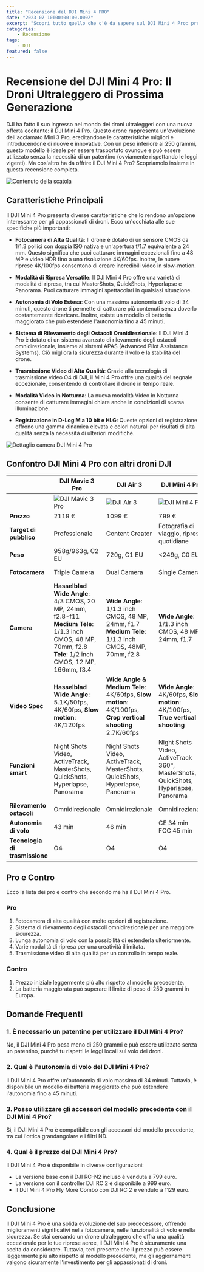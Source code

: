 ```yaml
---
title: "Recensione del DJI Mini 4 PRO"
date: "2023-07-10T00:00:00.000Z"
excerpt: "Scopri tutto quello che c'è da sapere sul DJI Mini 4 Pro: prestazioni avanzate e design compatto. Un must-have per gli amanti dei droni!"
categories:
    - Recensione
tags: 
    - DJI
featured: false
---
```


<style jsx>{`
    @media 
    only screen and (min-width: 980px) {
        td {
            width: 170px
        }
        /* td:nth-of-type(1){
            padding-right: 0;
            width: 175px;
        } */
    }
    @media 
    only screen and (max-width: 760px),
    (min-device-width: 768px) and (max-device-width: 1024px)  {
        /*
        Label the data on mobile view
        
        */

        td:nth-of-type(1){
            padding: 0;
            background: #fff;
        }

        #drone-table td:nth-of-type(2):before { content: "DJI Mavic 3 Pro"; }
        #drone-table td:nth-of-type(3):before { content: "DJI Air 3"; }
        #drone-table td:nth-of-type(4):before { content: "DJI Mini 4 Pro"; }
        #drone-table td:nth-of-type(5):before { content: "DJI Mini 3"; }
    }
`}</style>

# Recensione del DJI Mini 4 Pro: Il Droni Ultraleggero di Prossima Generazione

DJI ha fatto il suo ingresso nel mondo dei droni ultraleggeri con una nuova offerta eccitante: il DJI Mini 4 Pro. Questo drone rappresenta un'evoluzione dell'acclamato Mini 3 Pro, ereditandone le caratteristiche migliori e introducendone di nuove e innovative. Con un peso inferiore ai 250 grammi, questo modello è ideale per essere trasportato ovunque e può essere utilizzato senza la necessità di un patentino (ovviamente rispettando le leggi vigenti). Ma cos'altro ha da offrire il DJI Mini 4 Pro? Scopriamolo insieme in questa recensione completa.

![Contenuto della scatola](/assets/dji-mini-4/dji-mini-4-pro-contentuto.jpeg)

## Caratteristiche Principali

Il DJI Mini 4 Pro presenta diverse caratteristiche che lo rendono un'opzione interessante per gli appassionati di droni. Ecco un'occhiata alle sue specifiche più importanti:

- **Fotocamera di Alta Qualità**: Il drone è dotato di un sensore CMOS da 1/1.3 pollici con doppia ISO nativa e un'apertura f/1.7 equivalente a 24 mm. Questo significa che puoi catturare immagini eccezionali fino a 48 MP e video HDR fino a una risoluzione 4K/60fps. Inoltre, le nuove riprese 4K/100fps consentono di creare incredibili video in slow-motion.

- **Modalità di Ripresa Versatile**: Il DJI Mini 4 Pro offre una varietà di modalità di ripresa, tra cui MasterShots, QuickShots, Hyperlapse e Panorama. Puoi catturare immagini spettacolari in qualsiasi situazione.

- **Autonomia di Volo Estesa**: Con una massima autonomia di volo di 34 minuti, questo drone ti permette di catturare più contenuti senza doverlo costantemente ricaricare. Inoltre, esiste un modello di batteria maggiorato che può estendere l'autonomia fino a 45 minuti.

- **Sistema di Rilevamento degli Ostacoli Omnidirezionale**: Il DJI Mini 4 Pro è dotato di un sistema avanzato di rilevamento degli ostacoli omnidirezionale, insieme ai sistemi APAS (Advanced Pilot Assistance Systems). Ciò migliora la sicurezza durante il volo e la stabilità del drone.

- **Trasmissione Video di Alta Qualità**: Grazie alla tecnologia di trasmissione video O4 di DJI, il Mini 4 Pro offre una qualità del segnale eccezionale, consentendo di controllare il drone in tempo reale.

- **Modalità Video in Notturna**: La nuova modalità Video in Notturna consente di catturare immagini chiare anche in condizioni di scarsa illuminazione.

- **Registrazione in D-Log M a 10 bit e HLG**: Queste opzioni di registrazione offrono una gamma dinamica elevata e colori naturali per risultati di alta qualità senza la necessità di ulteriori modifiche.

![Dettaglio camera DJI Mini 4 Pro](/assets/dji-mini-4/dettaglio-camera.jpeg)

## Confontro DJI Mini 4 Pro con altri droni DJI


<div id="drone-table">

|                               | DJI Mavic 3 Pro   | DJI Air 3        | DJI Mini 4 Pro                    | DJI Mini 3       |
|-------------------------------|-------------------|-------------------|-----------------------------------|-------------------|
|                               |![DJI Mavic 3 Pro](/assets/dji-mini-4/dji-mavic-3-pro.jpeg)|![DJI Air 3](/assets/dji-mini-4/dji-air-3.jpeg)|![DJI Mini 4 Pro](/assets/dji-mini-4/dji-mini-4-pro.jpeg)|![DJI Mini 3 ](/assets/dji-mini-4/dji-mini-3.jpeg)|
| **Prezzo**                        | 2119 €            | 1099 €             | 799 €                            | 469 €|
| **Target di pubblico**            | Professionale      | Content Creator   | Fotografia di viaggio, riprese quotidiane | Principianti      |
| **Peso**                          | 958g/963g, C2 EU  | 720g, C1 EU      | <249g, C0 EU                     | <249g, C0 EU      |
| **Fotocamera**                    | Triple Camera      | Dual Camera       | Single Camera                    | Single Camera     |
| **Camera**                        | **Hasselblad Wide Angle**: 4/3 CMOS, 20 MP, 24mm, f2.8-f11 <br/>**Medium Tele**: 1/1.3 inch CMOS, 48 MP, 70mm, f2.8 <br/>**Tele**: 1/2 inch CMOS, 12 MP, 166mm, f3.4 | **Wide Angle**: 1/1.3 inch CMOS, 48 MP, 24mm, f1.7 <br/>**Medium Tele**: 1/1.3 inch CMOS, 48MP, 70mm, f2.8| **Wide Angle**: 1/1.3 inch CMOS, 48 MP, 24mm, f1.7 | **Wide Angle**: 1/1.3 inch CMOS, 48 MP, 24mm, f1.7 |
| **Video Spec**                    | **Hasselblad Wide Angle**: 5.1K/50fps, 4K/60fps, **Slow motion**: 4K/120fps | **Wide Angle & Medium Tele**: 4K/60fps, **Slow motion**: 4K/100fps, **Crop vertical shooting** 2.7K/60fps | **Wide Angle**: 4K/60fps, **Slow motion**: 4K/100fps, **True vertical shooting** | **Wide Angle**: 4K/30fps, **True vertical shooting** |
| **Funzioni smart**                | Night Shots Video, ActiveTrack, MasterShots, QuickShots, Hyperlapse, Panorama | Night Shots Video, ActiveTrack, MasterShots, QuickShots, Hyperlapse, Panorama | Night Shots Video, ActiveTrack 360°, MasterShots, QuickShots, Hyperlapse, Panorama | QuickShots, Panorama |
| **Rilevamento ostacoli**          | Omnidirezionale    | Omnidirezionale    | Omnidirezionale                  | Verso il basso     |
| **Autonomia di volo**             | 43 min             | 46 min             | CE 34 min <br/>FCC 45 min          | CE 38 min <br/>FCC 51 min |
| **Tecnologia di trasmissione**    | O4             | O4                 | O4                               | O2                 |


</div>


## Pro e Contro

Ecco la lista dei pro e contro che secondo me ha il DJI Mini 4 Pro. 

### Pro

1. Fotocamera di alta qualità con molte opzioni di registrazione.
2. Sistema di rilevamento degli ostacoli omnidirezionale per una maggiore sicurezza.
3. Lunga autonomia di volo con la possibilità di estenderla ulteriormente.
4. Varie modalità di ripresa per una creatività illimitata.
5. Trasmissione video di alta qualità per un controllo in tempo reale.

### Contro

1. Prezzo iniziale leggermente più alto rispetto al modello precedente.
2. La batteria maggiorata può superare il limite di peso di 250 grammi in Europa.

## Domande Frequenti

### 1. È necessario un patentino per utilizzare il DJI Mini 4 Pro?

No, il DJI Mini 4 Pro pesa meno di 250 grammi e può essere utilizzato senza un patentino, purché tu rispetti le leggi locali sul volo dei droni.

### 2. Qual è l'autonomia di volo del DJI Mini 4 Pro?

Il DJI Mini 4 Pro offre un'autonomia di volo massima di 34 minuti. Tuttavia, è disponibile un modello di batteria maggiorato che può estendere l'autonomia fino a 45 minuti.

### 3. Posso utilizzare gli accessori del modello precedente con il DJI Mini 4 Pro?

Sì, il DJI Mini 4 Pro è compatibile con gli accessori del modello precedente, tra cui l'ottica grandangolare e i filtri ND.

### 4. Qual è il prezzo del DJI Mini 4 Pro?

Il DJI Mini 4 Pro è disponibile in diverse configurazioni:

- La versione base con il DJI RC-N2 incluso è venduta a 799 euro.
- La versione con il controller DJI RC 2 è disponibile a 999 euro.
- Il DJI Mini 4 Pro Fly More Combo con DJI RC 2 è venduto a 1129 euro.

## Conclusione

Il DJI Mini 4 Pro è una solida evoluzione del suo predecessore, offrendo miglioramenti significativi nella fotocamera, nelle funzionalità di volo e nella sicurezza. Se stai cercando un drone ultraleggero che offra una qualità eccezionale per le tue riprese aeree, il DJI Mini 4 Pro è sicuramente una scelta da considerare. Tuttavia, teni presente che il prezzo può essere leggermente più alto rispetto al modello precedente, ma gli aggiornamenti valgono sicuramente l'investimento per gli appassionati di droni.

